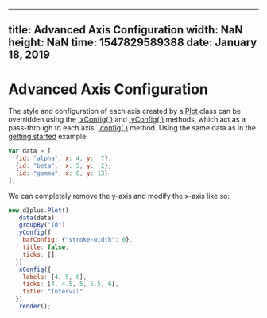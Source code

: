 ---
  title: Advanced Axis Configuration
  width: NaN
  height: NaN
  time: 1547829589388
  date: January 18, 2019
  ---

# Advanced Axis Configuration

The style and configuration of each axis created by a [Plot](http://d3plus.org/docs/#Plot) class can be overridden using the [.xConfig( )](http://d3plus.org/docs/#Plot.xConfig) and [.yConfig( )](http://d3plus.org/docs/#Plot.yConfig) methods, which act as a pass-through to each axis' [.config( )](http://d3plus.org/docs/#Axis.config) method. Using the same data as in the [getting started](https://d3plus.org/examples/d3plus-plot/getting-started/) example:

```js
var data = [
  {id: "alpha", x: 4, y:  7},
  {id: "beta",  x: 5, y:  2},
  {id: "gamma", x: 6, y: 13}
];
```

We can completely remove the y-axis and modify the x-axis like so:

```js
new d3plus.Plot()
  .data(data)
  .groupBy("id")
  .yConfig({
    barConfig: {"stroke-width": 0},
    title: false,
    ticks: []
  })
  .xConfig({
    labels: [4, 5, 6],
    ticks: [4, 4.5, 5, 5.5, 6],
    title: "Interval"
  })
  .render();
```

